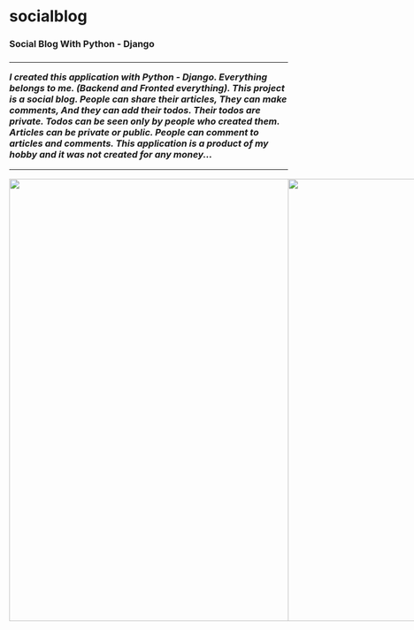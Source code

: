 # socialblog

 <h3>Social Blog With Python - Django<h3>
  <hr>

  <p>
    <i>
      I created this application with Python - Django. Everything belongs to me. (Backend and Fronted everything).
      This project is a social blog. People can share their articles, They can make comments, And they can add their todos.
      Their todos are private. Todos can be seen only by people who created them. Articles can be private or public. People can comment to articles and comments.
      This application is a product of my hobby and it was not created for any money...
    </i>
  </p>
  <hr>
 <div align="center" style="display:flex;">
 
  <img height="800" src = "https://github.com/4teko7/socialblog/blob/master/Photos%20of%20application/1.jpg">
  <img height="800" src = "https://github.com/4teko7/socialblog/blob/master/Photos%20of%20application/2.jpg">
<hr>
  <img height="800" src = "https://github.com/4teko7/socialblog/blob/master/Photos%20of%20application/3.jpg">
  <img height="800" src = "https://github.com/4teko7/socialblog/blob/master/Photos%20of%20application/4.jpg">
  
  <img height="800" src = "https://github.com/4teko7/socialblog/blob/master/Photos%20of%20application/5.jpg">
  <img height="800" src = "https://github.com/4teko7/socialblog/blob/master/Photos%20of%20application/6.jpg">
<hr>  
  <img height="800" src = "https://github.com/4teko7/socialblog/blob/master/Photos%20of%20application/7.jpg">
  <img height="800" src = "https://github.com/4teko7/socialblog/blob/master/Photos%20of%20application/8.jpg">
<hr>  
  <img height="800" src = "https://github.com/4teko7/socialblog/blob/master/Photos%20of%20application/9.jpg">
  <img height="800" src = "https://github.com/4teko7/socialblog/blob/master/Photos%20of%20application/10.jpg">
<hr>
  <img height="800" src = "https://github.com/4teko7/socialblog/blob/master/Photos%20of%20application/11.jpg">
  <img height="800" src = "https://github.com/4teko7/socialblog/blob/master/Photos%20of%20application/12.jpg">

</div>

